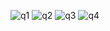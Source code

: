 ![q1](https://github.com/varun-a50/QuizApp_flutter/assets/56962637/191433d5-60d9-4245-aa0d-22a07545d5a1)
![q2](https://github.com/varun-a50/QuizApp_flutter/assets/56962637/3a0a0d3b-31df-4e54-ab86-0956f0b24e4f)
![q3](https://github.com/varun-a50/QuizApp_flutter/assets/56962637/3eb3a548-3d04-46b3-b83d-c0fd6530f73f)
![q4](https://github.com/varun-a50/QuizApp_flutter/assets/56962637/2a8eb3cf-4651-4e54-807c-639ecdf2bafc)



